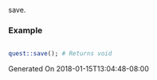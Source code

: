 save.
### Example

```perl

quest::save(); # Returns void
```


Generated On 2018-01-15T13:04:48-08:00